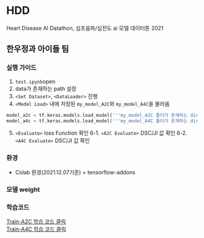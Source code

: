 # HDD
Heart Disease AI Datathon, 심초음파/심전도 ai 모델 데이터톤 2021

## 한우정과 아이들 팀

### 실행 가이드
1. ```test.ipynb```open
2. data가 존재하는 path 설정
3. ```<Set Dataset>```, ```<DataLoader>``` 진행
4. ```<Model Load>``` 내에 저장된 ```my_model_A2C```와 ```my_model_A4C```을 불러옴
  
```python
model_a2c = tf.keras.models.load_model('''my_model_A2C 폴더가 존재하는 dir''')
model_a4c = tf.keras.models.load_model('''my_model_A4C 폴더가 존재하는 dir''')
```

5. ```<Evaluate>``` loss Function 확인
6-1. ```<A2C Evaluate>``` DSC/JI 값 확인 
6-2. ```<A4C Evaluate>``` DSC/JI 값 확인

### 환경
- Colab 환경(2021.12.07기준) + tensorflow-addons

### 모델 weight

### 학습코드
[Train-A2C 학습 코드 클릭](https://github.com/junneidnwjddl/HDD/blob/main/Train_u-net_A2C.ipynb)  
[Train-A4C 학습 코드 클릭](https://github.com/junneidnwjddl/HDD/blob/main/Train_u-net_A4C.ipynb)

